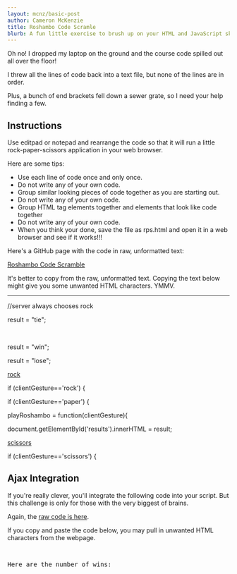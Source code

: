 ```yaml
---
layout: mcnz/basic-post
author: Cameron McKenzie
title: Roshambo Code Scramle
blurb: A fun little exercise to brush up on your HTML and JavaScript skills.
---
```


Oh no! I dropped my laptop on the ground and the course code spilled out all over the floor!

I threw all the lines of code back into a text file, but none of the lines are in order.

Plus, a bunch of end brackets fell down a sewer grate, so I need your help finding a few.

## Instructions

Use editpad or notepad and rearrange the code so that it will run a little rock-paper-scissors application in your web browser.

Here are some tips:

* Use each line of code once and only once.
* Do not write any of your own code.
* Group similar looking pieces of code together as you are starting out.
* Do not write any of your own code.
* Group HTML tag elements together and elements that look like code together
* Do not write any of your own code.
* When you think your done, save the file as rps.html and open it in a web browser and see if it works!!!

Here's a GitHub page with the code in raw, unformatted text:

[Roshambo Code Scramble](https://raw.githubusercontent.com/jheguevara/java101/master/shared_stuff/02%20first%20scramble.txt)

It's better to copy from the raw, unformatted text. Copying the text below might give you some unwanted HTML characters. YMMV.

<hr/>

<p>//server always chooses rock</p>

<p><div id=&quot;results&quot;></div></p>

<p>result = &quot;tie&quot;;</p>

<p><br/></p>

<p><script></p>

<p><a href=&quot;#&quot; onclick=&quot;playRoshambo('paper')&quot;>paper</a></p>

<p></body></p>

<p>Which one will it be?<br/></p>

<p></script></p>

<p>result = &quot;win&quot;;</p>

<p><html></p>

<p>result = &quot;lose&quot;;</p>

<p><a href=&quot;#&quot; onclick=&quot;playRoshambo('rock')&quot;>rock</a></p>

<p>if (clientGesture=='rock') {</p>

<p><head></p>

<p>if (clientGesture=='paper') {</p>

<p></html></p>

<p>playRoshambo = function(clientGesture){</p>

<p></head></p>

<p>document.getElementById('results').innerHTML = result;</p>

<p><body></p>

<p><a href=&quot;#&quot; onclick=&quot;playRoshambo('scissors')&quot;>scissors</a></p>

<p>if (clientGesture=='scissors') {</p>

</hr>

## Ajax Integration

If you're really clever, you'll integrate the following code into your script. But this challenge is only for those with the very biggest of brains.

Again, the [raw code is here](https://raw.githubusercontent.com/cameronmcnz/cameronmcnz/main/ajax-javascript.txt).

If you copy and paste the code below, you may pull in unwanted HTML characters from the webpage.

<pre>

<p>Here are the number of wins: <div id=&quot;wins&quot;></div></p>

<p> <script> let url = &quot;http://100.24.244.253:8080/increasewins&quot;; let ajaxRequest = new XMLHttpRequest();</p>

<p>ajaxRequest.onreadystatechange = function() {  if (this.readyState == 4 &amp;&amp; this.status == 200) {  console.log(this.responseText);  let score = JSON.parse(this.responseText);  document.getElementById(&quot;wins&quot;).innerHTML = score.wins;  } }; ajaxRequest.open(&quot;GET&quot;, url, true); ajaxRequest.send();</p>

<p></script></p>

</pre>




